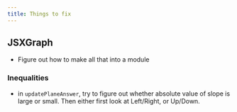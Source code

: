 ```yaml
---
title: Things to fix
---
```


## JSXGraph

- Figure out how to make all that into a module

### Inequalities

- in `updatePlaneAnswer`, try to figure out whether absolute value of slope is large or small. Then either first look 
  at Left/Right, or Up/Down.
